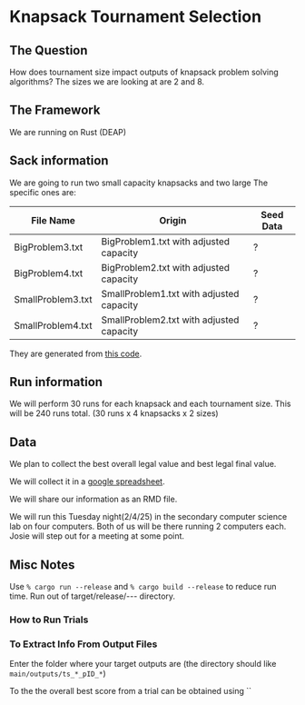 # Knapsack Tournament Selection

## The Question

How does tournament size impact outputs of knapsack problem solving algorithms?
The sizes we are looking at are 2 and 8.

## The Framework

We are running on Rust (DEAP)

## Sack information

We are going to run two small capacity knapsacks and two large
The specific ones are:

File Name | Origin | Seed Data
----------|--------|-----------
BigProblem3.txt | BigProblem1.txt with adjusted capacity | ?
BigProblem4.txt | BigProblem2.txt with adjusted capacity | ?
SmallProblem3.txt | SmallProblem1.txt with adjusted capacity | ?
SmallProblem4.txt | SmallProblem2.txt with adjusted capacity | ?

They are generated from [this code](https://github.com/JorikJooken/knapsackProblemInstances/tree/master).

## Run information

We will perform 30 runs for each knapsack and each tournament size.
This will be 240 runs total. (30 runs x 4 knapsacks x 2 sizes)

## Data

We plan to collect the best overall legal value and best legal final value.

We will collect it in a [google spreadsheet](https://docs.google.com/spreadsheets/d/1-jJcc_ciIstQLY3AB9haknGzVyXA9n3BpGcqxdgunGY/edit?usp=sharing).

We will share our information as an RMD file.

We will run this Tuesday night(2/4/25) in the secondary computer science lab on four computers.
Both of us will be there running 2 computers each. Josie will step out for a meeting at some point.

## Misc Notes

Use `% cargo run --release` and `% cargo build --release` to reduce run time. Run out of target/release/--- directory.

### How to Run Trials

### To Extract Info From Output Files

Enter the folder where your target outputs are (the directory should like `main/outputs/ts_*_pID_*`)

To the the overall best score from a trial can be obtained using ``